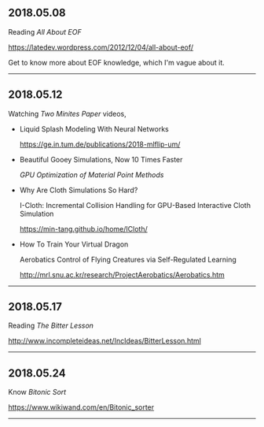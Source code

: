 2018.05.08
---
Reading *All About EOF*

https://latedev.wordpress.com/2012/12/04/all-about-eof/

Get to know more about EOF knowledge, which I'm vague about it.

---
2018.05.12
---
Watching *Two Minites Paper* videos,
- Liquid Splash Modeling With Neural Networks

    https://ge.in.tum.de/publications/2018-mlflip-um/

- Beautiful Gooey Simulations, Now 10 Times Faster

    *GPU Optimization of Material Point Methods*

- Why Are Cloth Simulations So Hard?

    I-Cloth: Incremental Collision Handling for GPU-Based Interactive Cloth Simulation

    https://min-tang.github.io/home/ICloth/

- How To Train Your Virtual Dragon
    
    Aerobatics Control of Flying Creatures via Self-Regulated Learning

    http://mrl.snu.ac.kr/research/ProjectAerobatics/Aerobatics.htm

---
2018.05.17
---
Reading *The Bitter Lesson*

http://www.incompleteideas.net/IncIdeas/BitterLesson.html

---
2018.05.24
---
Know *Bitonic Sort*

https://www.wikiwand.com/en/Bitonic_sorter

---
